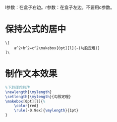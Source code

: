 l参数：在盒子右边。r参数：在盒子左边。不要用c参数。
# 保持公式的居中
```
\[
	a^2+b^2=c^2\makebox[0pt][l]{~(勾股定理)}
]\
```

# 制作文本效果
```latex
%下划线的制作
\newlength{\mylength}
\setlength{\mylength}{勾股定理}
\makebox[0pt][l]{%
	\color{red}
	\rule[-0.9ex]{\mylength}{1pt}
}
```